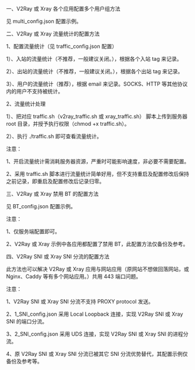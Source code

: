一、V2Ray 或 Xray 各个应用配置多个用户组方法

见 multi_config.json 配置示例。

二、V2Ray 或 Xray 流量统计的配置方法

1、配置流量统计（见 traffic_config.json 配置）

1）、入站的流量统计（不推荐，一般建议关闭。），根据各个入站 tag 来记录。

2）、出站的流量统计（不推荐，一般建议关闭。），根据各个出站 tag 来记录。

3）、用户的流量统计（推荐），根据 email 来记录。SOCKS、HTTP 等其他协议内的用户不支持被统计。

2、流量统计处理

1）、把对应 traffic.sh（v2ray_traffic.sh 或 xray_traffic.sh） 脚本上传到服务器 root 目录，并授予执行权限（chmod +x traffic.sh）。

2）、执行 ./traffic.sh 即可查看流量统计。

注意：

1、开启流量统计需消耗服务器资源，严重时可能影响速度，非必要不需要配置。

2、采用 traffic.sh 脚本进行流量统计简单好用，但不支持重启及配置修改后保持之前记录，即重启及配置修改后记录归零。

三、V2Ray 或 Xray 禁用 BT 的配置方法

见 BT_config.json 配置示例。

注意：

1、仅服务端配置即可。

2、V2Ray 或 Xray 示例中各应用都配置了禁用 BT，此配置方法仅备份及参考。

四、V2Ray SNI 或 Xray SNI 分流的配置方法

此方法也可以解决 V2Ray 或 Xray 应用与网站应用（原网站不想做回落网站，或 Nginx、Caddy 等有多个网站应用。）共用 443 端口问题。

注意：

1、V2Ray SNI 或 Xray SNI 分流不支持 PROXY protocol 发送。

2、1_SNI_config.json 采用 Local Loopback 连接，实现 V2Ray SNI 或 Xray SNI 的端口分流。

3、2_SNI_config.json 采用 UDS 连接，实现 V2Ray SNI 或 Xray SNI 的进程分流。

4、原 V2Ray SNI 或 Xray SNI 分流已被其它 SNI 分流优势替代，其配置示例仅备份及参考等。
